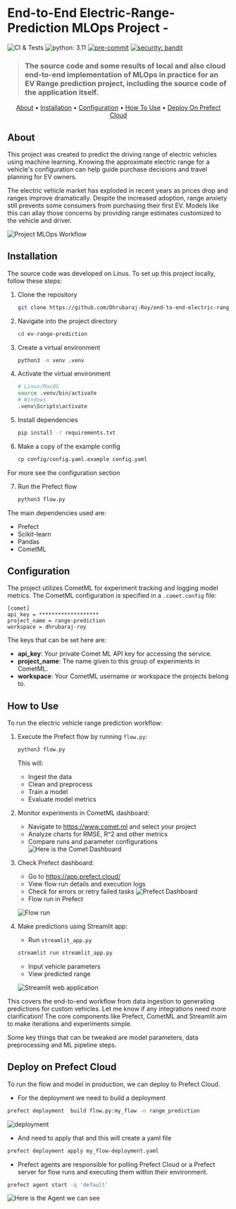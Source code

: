 # End-to-End Electric-Range-Prediction MLOps Project -

![CI & Tests](https://github.com/data42lana/end-to-end-cv-mlops-project/actions/workflows/ci-tests.yml/badge.svg) ![python: 3.11](https://img.shields.io/badge/%20python-3.11-blue)
 [![pre-commit](https://img.shields.io/badge/pre--commit-enabled-brightgreen?logo=pre-commit)](https://github.com/pre-commit/pre-commit) [![security: bandit](https://img.shields.io/badge/security-bandit-yellow.svg)](https://github.com/PyCQA/bandit) 
> ### The source code and some results of local and also cloud end-to-end implementation of MLOps in practice for an EV Range prediction project, including the source code of the application itself.

<p align="center">
  <a href="#about">About</a> •
  <a href="#installation">Installation</a> •
  <a href="#configuration">Configuration</a> •
  <a href="#how-to-use">How To Use</a> •
  <a href="#deploy-on-prefect-cloud">Deploy On Prefect Cloud</a>
</p>

## About
This project was created to predict the driving range of electric vehicles using machine learning. Knowing the approximate electric range for a vehicle's configuration can help guide purchase decisions and travel planning for EV owners.

The electric vehicle market has exploded in recent years as prices drop and ranges improve dramatically. Despite the increased adoption, range anxiety still prevents some consumers from purchasing their first EV. Models like this can allay those concerns by providing range estimates customized to the vehicle and driver.

![Project MLOps Workflow](images/workflow.png)


## Installation
The source code was developed on Linus.
To set up this project locally, follow these steps:

1. Clone the repository
   ```bash
   git clone https://github.com/Dhrubaraj-Roy/end-to-end-electric-range-prediction.git
   ```

2. Navigate into the project directory
   ```bash
   cd ev-range-prediction
   ```

3. Create a virtual environment 
   ```bash
   python3 -m venv .venv
   ```

4. Activate the virtual environment
   ```bash
   # Linux/MacOS
   source .venv/bin/activate
   # Windows
   .venv\Scripts\activate
   ```

5. Install dependencies
   ```bash
   pip install -r requirements.txt
   ```

6. Make a copy of the example config
   ```bash 
   cp config/config.yaml.example config.yaml
   ```
  For more see the configuration section


7. Run the Prefect flow
   ```bash
   python3 flow.py
   ```

The main dependencies used are:

- Prefect
- Scikit-learn
- Pandas 
- CometML


## Configuration

The project utilizes CometML for experiment tracking and logging model metrics. The CometML configuration is specified in a `.comet.config` file:

```
[comet]
api_key = *******************
project_name = range-prediction
workspace = dhrubaraj-roy
```

The keys that can be set here are:

- **api_key**: Your private Comet ML API key for accessing the service.
- **project_name**: The name given to this group of experiments in CometML.
- **workspace**: Your CometML username or workspace the projects belong to.  

## How to Use

To run the electric vehicle range prediction workflow: 

1. Execute the Prefect flow by running `flow.py`:

   ```bash
   python3 flow.py
   ```
   This will:
   - Ingest the data
   - Clean and preprocess
   - Train a model
   - Evaluate model metrics

2. Monitor experiments in CometML dashboard:
   - Navigate to https://www.comet.ml and select your project
   - Analyze charts for RMSE, R^2 and other metrics
   - Compare runs and parameter configurations
   ![Here is the Comet Dashboard](images/Comet_dashboard.png)
   
3. Check Prefect dashboard:
   - Go to https://app.prefect.cloud/
   - View flow run details and execution logs
   - Check for errors or retry failed tasks
   ![Prefect Dashboard](images/Prefect.png)
   - Flow run in Prefect 
   
   ![Flow run](images/flowrun.png)

4. Make predictions using Streamlit app:

   - Run `streamlit_app.py` 
   ```bash
   streamlit run streamlit_app.py
   ``` 
   - Input vehicle parameters 
   - View predicted range

   ![Streamlit web application](images/streamlit.png)

This covers the end-to-end workflow from data ingestion to generating predictions for custom vehicles. Let me know if any integrations need more clarification! The core components like Prefect, CometML and Streamlit aim to make iterations and experiments simple.

Some key things that can be tweaked are model parameters, data preprocessing and ML pipeline steps. 
## Deploy on Prefect Cloud
To run the flow and model in production, we can deploy to Prefect Cloud.
  - For the deployment we need to build a deployment
   ```bash
   prefect deployment  build flow.py:my_flow -n range_prediction
   ``` 
   ![deployment](images/deployment.png)

   - And need to apply that and this will create a yaml file 
   ```bash
  prefect deployment apply my_flow-deployment.yaml
   ``` 

  - Prefect agents are responsible for polling Prefect Cloud or a Prefect server for flow runs and executing them within their environment.
   ```bash
   prefect agent start -q 'default'
   ``` 
![Here is the Agent we can see](images/Agent.png)